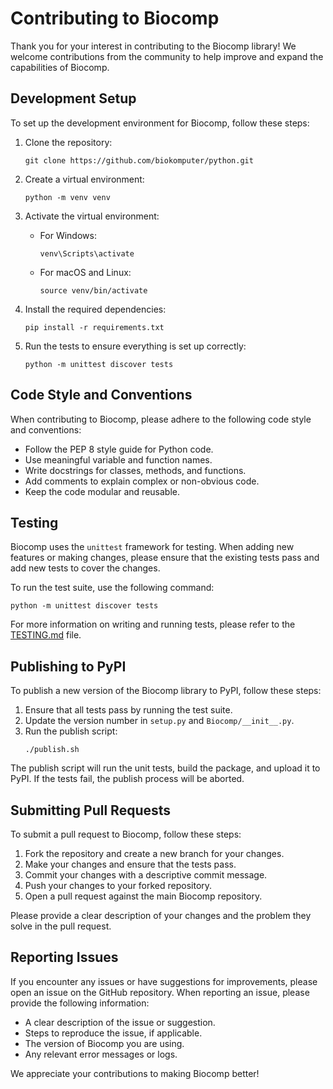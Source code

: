 # Contributing to Biocomp

Thank you for your interest in contributing to the Biocomp library! We welcome contributions from the community to help improve and expand the capabilities of Biocomp.

## Development Setup

To set up the development environment for Biocomp, follow these steps:

1. Clone the repository:
   ```
   git clone https://github.com/biokomputer/python.git
   ```

2. Create a virtual environment:
   ```
   python -m venv venv
   ```

3. Activate the virtual environment:
   - For Windows:
     ```
     venv\Scripts\activate
     ```
   - For macOS and Linux:
     ```
     source venv/bin/activate
     ```

4. Install the required dependencies:
   ```
   pip install -r requirements.txt
   ```

5. Run the tests to ensure everything is set up correctly:
   ```
   python -m unittest discover tests
   ```

## Code Style and Conventions

When contributing to Biocomp, please adhere to the following code style and conventions:

- Follow the PEP 8 style guide for Python code.
- Use meaningful variable and function names.
- Write docstrings for classes, methods, and functions.
- Add comments to explain complex or non-obvious code.
- Keep the code modular and reusable.

## Testing

Biocomp uses the `unittest` framework for testing. When adding new features or making changes, please ensure that the existing tests pass and add new tests to cover the changes.

To run the test suite, use the following command:
```
python -m unittest discover tests
```

For more information on writing and running tests, please refer to the [TESTING.md](TESTING.md) file.

## Publishing to PyPI

To publish a new version of the Biocomp library to PyPI, follow these steps:

1. Ensure that all tests pass by running the test suite.
2. Update the version number in `setup.py` and `Biocomp/__init__.py`.
3. Run the publish script:
   ```
   ./publish.sh
   ```

The publish script will run the unit tests, build the package, and upload it to PyPI. If the tests fail, the publish process will be aborted.

## Submitting Pull Requests

To submit a pull request to Biocomp, follow these steps:

1. Fork the repository and create a new branch for your changes.
2. Make your changes and ensure that the tests pass.
3. Commit your changes with a descriptive commit message.
4. Push your changes to your forked repository.
5. Open a pull request against the main Biocomp repository.

Please provide a clear description of your changes and the problem they solve in the pull request.

## Reporting Issues

If you encounter any issues or have suggestions for improvements, please open an issue on the GitHub repository. When reporting an issue, please provide the following information:

- A clear description of the issue or suggestion.
- Steps to reproduce the issue, if applicable.
- The version of Biocomp you are using.
- Any relevant error messages or logs.

We appreciate your contributions to making Biocomp better!
